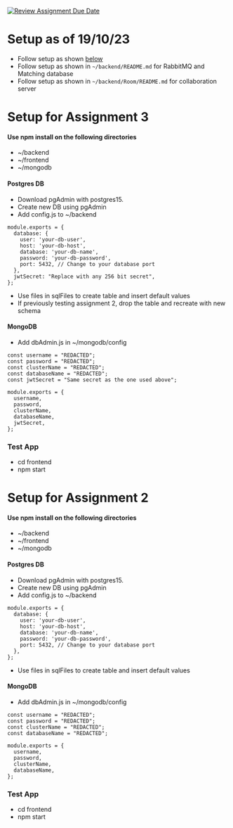 [![Review Assignment Due Date](https://classroom.github.com/assets/deadline-readme-button-24ddc0f5d75046c5622901739e7c5dd533143b0c8e959d652212380cedb1ea36.svg)](https://classroom.github.com/a/6BOvYMwN)

# Setup as of 19/10/23

- Follow setup as shown [below](#setup-for-assignment-3)
- Follow setup as shown in `~/backend/README.md` for RabbitMQ and Matching database
- Follow setup as shown in `~/backend/Room/README.md` for collaboration server

# Setup for Assignment 3

#### Use npm install on the following directories

- ~/backend
- ~/frontend
- ~/mongodb

#### Postgres DB

- Download pgAdmin with postgres15.
- Create new DB using pgAdmin
- Add config.js to ~/backend

```
module.exports = {
  database: {
    user: 'your-db-user',
    host: 'your-db-host',
    database: 'your-db-name',
    password: 'your-db-password',
    port: 5432, // Change to your database port
  },
  jwtSecret: "Replace with any 256 bit secret",
};
```

- Use files in sqlFiles to create table and insert default values
- If previously testing assignment 2, drop the table and recreate with new schema

#### MongoDB

- Add dbAdmin.js in ~/mongodb/config

```
const username = "REDACTED";
const password = "REDACTED";
const clusterName = "REDACTED";
const databaseName = "REDACTED";
const jwtSecret = "Same secret as the one used above";

module.exports = {
  username,
  password,
  clusterName,
  databaseName,
  jwtSecret,
};
```

### Test App

- cd frontend
- npm start

# Setup for Assignment 2

#### Use npm install on the following directories

- ~/backend
- ~/frontend
- ~/mongodb

#### Postgres DB

- Download pgAdmin with postgres15.
- Create new DB using pgAdmin
- Add config.js to ~/backend

```
module.exports = {
  database: {
    user: 'your-db-user',
    host: 'your-db-host',
    database: 'your-db-name',
    password: 'your-db-password',
    port: 5432, // Change to your database port
  },
};
```

- Use files in sqlFiles to create table and insert default values

#### MongoDB

- Add dbAdmin.js in ~/mongodb/config

```
const username = "REDACTED";
const password = "REDACTED";
const clusterName = "REDACTED";
const databaseName = "REDACTED";

module.exports = {
  username,
  password,
  clusterName,
  databaseName,
};
```

### Test App

- cd frontend
- npm start
